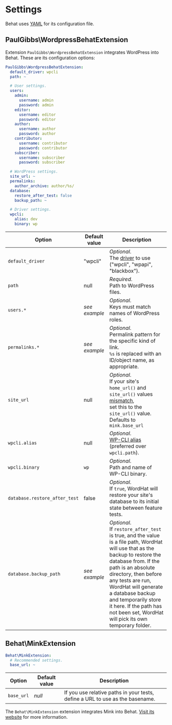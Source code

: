 # Settings

Behat uses [YAML](https://en.wikipedia.org/wiki/YAML) for its configuration file.


## PaulGibbs\WordpressBehatExtension

Extension `PaulGibbs\WordpressBehatExtension` integrates WordPress into Behat. These are its configuration options:

```YAML
PaulGibbs\WordpressBehatExtension:
  default_driver: wpcli
  path: ~

  # User settings.
  users:
    admin:
      username: admin
      password: admin
    editor:
      username: editor
      password: editor
    author:
      username: author
      password: author
    contributor:
      username: contributor
      password: contributor
    subscriber:
      username: subscriber
      password: subscriber

  # WordPress settings.
  site_url: ~
  permalinks:
    author_archive: author/%s/
  database:
    restore_after_test: false
    backup_path: ~

  # Driver settings.
  wpcli:
    alias: dev
    binary: wp
```

Option           | Default value | Description
-----------------| ------------- | -----------
`default_driver` | "wpcli"       | _Optional_.<br>The [driver](drivers.md) to use ("wpcli", "wpapi", "blackbox").
`path`           | null          | _Required_.<br>Path to WordPress files.
`users.*`        | _see example_ | _Optional_.<br>Keys must match names of WordPress roles.
`permalinks.*`   | _see example_ | _Optional_.<br>Permalink pattern for the specific kind of link.<br>`%s` is replaced with an ID/object name, as appropriate.
`site_url`       | null          | _Optional_.<br>If your site's `home_url()` and `site_url()` values [mismatch](https://wordpress.stackexchange.com/a/50605),<br>set this to the `site_url()` value. Defaults to `mink.base_url`
`wpcli.alias`    | null          | _Optional_.<br>[WP-CLI alias](https://wp-cli.org/commands/cli/alias/) (preferred over `wpcli.path`).
`wpcli.binary`   | `wp`          | _Optional_.<br>Path and name of WP-CLI binary.
`database.restore_after_test` | false | _Optional_.<br>If <code>true</code>, WordHat will restore your site's database to its initial state between feature tests.
`database.backup_path` | _see example_ | _Optional_.<br>If <code>restore_after_test</code> is true, and the value is a file path, WordHat will use that as the backup to restore the database from. If the path is an absolute directory, then before any tests are run, WordHat will generate a database backup and temporarily store it here. If the path has not been set, WordHat will pick its own temporary folder.


## Behat\MinkExtension

```YAML
Behat\MinkExtension:
  # Recommended settings.
  base_url: ~
```

Option     | Default value | Description
-----------| ------------- | -----------
`base_url` | _null_        | If you use relative paths in your tests, define a URL to use as the basename.

The `Behat\MinkExtension` extension integrates Mink into Behat. [Visit its website](http://mink.behat.org/en/latest/) for more information.

